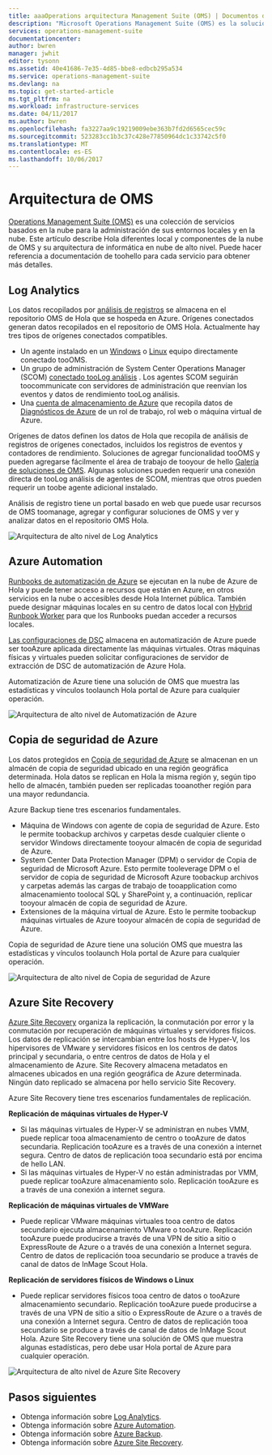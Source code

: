 ```yaml
---
title: aaaOperations arquitectura Management Suite (OMS) | Documentos de Microsoft
description: "Microsoft Operations Management Suite (OMS) es la solución de administración de TI basada en la nube de Microsoft que le ayuda a administrar y proteger su infraestructura local y en la nube.  En este artículo se identifican Hola servicios diferentes incluidos en OMS y se proporcionan vínculos tootheir detallada contenido."
services: operations-management-suite
documentationcenter: 
author: bwren
manager: jwhit
editor: tysonn
ms.assetid: 40e41686-7e35-4d85-bbe8-edbcb295a534
ms.service: operations-management-suite
ms.devlang: na
ms.topic: get-started-article
ms.tgt_pltfrm: na
ms.workload: infrastructure-services
ms.date: 04/11/2017
ms.author: bwren
ms.openlocfilehash: fa3227aa9c19219009ebe363b7fd2d6565cec59c
ms.sourcegitcommit: 523283cc1b3c37c428e77850964dc1c33742c5f0
ms.translationtype: MT
ms.contentlocale: es-ES
ms.lasthandoff: 10/06/2017
---
```

# <a name="oms-architecture"></a>Arquitectura de OMS
[Operations Management Suite (OMS)](https://azure.microsoft.com/documentation/services/operations-management-suite/) es una colección de servicios basados en la nube para la administración de sus entornos locales y en la nube.  Este artículo describe Hola diferentes local y componentes de la nube de OMS y su arquitectura de informática en nube de alto nivel.  Puede hacer referencia a documentación de toohello para cada servicio para obtener más detalles.

## <a name="log-analytics"></a>Log Analytics
Los datos recopilados por [análisis de registros](https://azure.microsoft.com/documentation/services/log-analytics/) se almacena en el repositorio OMS de Hola que se hospeda en Azure.  Orígenes conectados generan datos recopilados en el repositorio de OMS Hola.  Actualmente hay tres tipos de orígenes conectados compatibles.

* Un agente instalado en un [Windows](../log-analytics/log-analytics-windows-agents.md) o [Linux](../log-analytics/log-analytics-linux-agents.md) equipo directamente conectado tooOMS.
* Un grupo de administración de System Center Operations Manager (SCOM) [conectado tooLog análisis](../log-analytics/log-analytics-om-agents.md) .  Los agentes SCOM seguirán toocommunicate con servidores de administración que reenvían los eventos y datos de rendimiento tooLog análisis.
* Una [cuenta de almacenamiento de Azure](../log-analytics/log-analytics-azure-storage.md) que recopila datos de [Diagnósticos de Azure](../cloud-services/cloud-services-dotnet-diagnostics.md) de un rol de trabajo, rol web o máquina virtual de Azure.

Orígenes de datos definen los datos de Hola que recopila de análisis de registros de orígenes conectados, incluidos los registros de eventos y contadores de rendimiento.  Soluciones de agregar funcionalidad tooOMS y pueden agregarse fácilmente el área de trabajo de tooyour de hello [Galería de soluciones de OMS](../log-analytics/log-analytics-add-solutions.md).  Algunas soluciones pueden requerir una conexión directa de tooLog análisis de agentes de SCOM, mientras que otros pueden requerir un toobe agente adicional instalado.

Análisis de registro tiene un portal basado en web que puede usar recursos de OMS toomanage, agregar y configurar soluciones de OMS y ver y analizar datos en el repositorio OMS Hola.

![Arquitectura de alto nivel de Log Analytics](media/operations-management-suite-architecture/log-analytics.png)

## <a name="azure-automation"></a>Azure Automation
[Runbooks de automatización de Azure](http://azure.microsoft.com/documentation/services/automation) se ejecutan en la nube de Azure de Hola y puede tener acceso a recursos que están en Azure, en otros servicios en la nube o accesibles desde Hola Internet pública.  También puede designar máquinas locales en su centro de datos local con [Hybrid Runbook Worker](../automation/automation-hybrid-runbook-worker.md) para que los Runbooks puedan acceder a recursos locales.

[Las configuraciones de DSC](../automation/automation-dsc-overview.md) almacena en automatización de Azure puede ser tooAzure aplicada directamente las máquinas virtuales.  Otras máquinas físicas y virtuales pueden solicitar configuraciones de servidor de extracción de DSC de automatización de Azure Hola.

Automatización de Azure tiene una solución de OMS que muestra las estadísticas y vínculos toolaunch Hola portal de Azure para cualquier operación.

![Arquitectura de alto nivel de Automatización de Azure](media/operations-management-suite-architecture/automation.png)

## <a name="azure-backup"></a>Copia de seguridad de Azure
Los datos protegidos en [Copia de seguridad de Azure](http://azure.microsoft.com/documentation/services/backup) se almacenan en un almacén de copia de seguridad ubicado en una región geográfica determinada.  Hola datos se replican en Hola la misma región y, según tipo hello de almacén, también pueden ser replicadas tooanother región para una mayor redundancia.

Azure Backup tiene tres escenarios fundamentales.

* Máquina de Windows con agente de copia de seguridad de Azure.  Esto le permite toobackup archivos y carpetas desde cualquier cliente o servidor Windows directamente tooyour almacén de copia de seguridad de Azure.  
* System Center Data Protection Manager (DPM) o servidor de Copia de seguridad de Microsoft Azure. Esto permite tooleverage DPM o el servidor de copia de seguridad de Microsoft Azure toobackup archivos y carpetas además las cargas de trabajo de tooapplication como almacenamiento toolocal SQL y SharePoint y, a continuación, replicar tooyour almacén de copia de seguridad de Azure.
* Extensiones de la máquina virtual de Azure.  Esto le permite toobackup máquinas virtuales de Azure tooyour almacén de copia de seguridad de Azure.

Copia de seguridad de Azure tiene una solución OMS que muestra las estadísticas y vínculos toolaunch Hola portal de Azure para cualquier operación.

![Arquitectura de alto nivel de Copia de seguridad de Azure](media/operations-management-suite-architecture/backup.png)

## <a name="azure-site-recovery"></a>Azure Site Recovery
[Azure Site Recovery](http://azure.microsoft.com/documentation/services/site-recovery) organiza la replicación, la conmutación por error y la conmutación por recuperación de máquinas virtuales y servidores físicos. Los datos de replicación se intercambian entre los hosts de Hyper-V, los hipervisores de VMware y servidores físicos en los centros de datos principal y secundaria, o entre centros de datos de Hola y el almacenamiento de Azure.  Site Recovery almacena metadatos en almacenes ubicados en una región geográfica de Azure determinada. Ningún dato replicado se almacena por hello servicio Site Recovery.

Azure Site Recovery tiene tres escenarios fundamentales de replicación.

**Replicación de máquinas virtuales de Hyper-V**

* Si las máquinas virtuales de Hyper-V se administran en nubes VMM, puede replicar tooa almacenamiento de centro o tooAzure de datos secundaria.  Replicación tooAzure es a través de una conexión a internet segura.  Centro de datos de replicación tooa secundario está por encima de hello LAN.
* Si las máquinas virtuales de Hyper-V no están administradas por VMM, puede replicar tooAzure almacenamiento solo.  Replicación tooAzure es a través de una conexión a internet segura.

**Replicación de máquinas virtuales de VMWare**

* Puede replicar VMware máquinas virtuales tooa centro de datos secundario ejecuta almacenamiento VMware o tooAzure.  Replicación tooAzure puede producirse a través de una VPN de sitio a sitio o ExpressRoute de Azure o a través de una conexión a Internet segura. Centro de datos de replicación tooa secundario se produce a través de canal de datos de InMage Scout Hola.

**Replicación de servidores físicos de Windows o Linux** 

* Puede replicar servidores físicos tooa centro de datos o tooAzure almacenamiento secundario. Replicación tooAzure puede producirse a través de una VPN de sitio a sitio o ExpressRoute de Azure o a través de una conexión a Internet segura. Centro de datos de replicación tooa secundario se produce a través de canal de datos de InMage Scout Hola.  Azure Site Recovery tiene una solución de OMS que muestra algunas estadísticas, pero debe usar Hola portal de Azure para cualquier operación.

![Arquitectura de alto nivel de Azure Site Recovery](media/operations-management-suite-architecture/site-recovery.png)

## <a name="next-steps"></a>Pasos siguientes
* Obtenga información sobre [Log Analytics](http://azure.microsoft.com/documentation/services/log-analytics).
* Obtenga información sobre [Azure Automation](https://azure.microsoft.com/documentation/services/automation).
* Obtenga información sobre [Azure Backup](http://azure.microsoft.com/documentation/services/backup).
* Obtenga información sobre [Azure Site Recovery](http://azure.microsoft.com/documentation/services/site-recovery).

